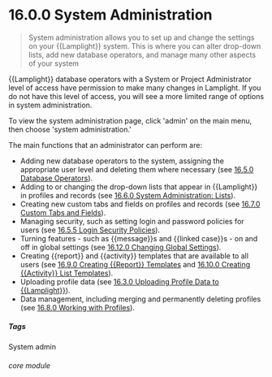 # 16.0.0  <i class="fa fa-cogs"></i> System Administration

> System administration allows you to set up and change the settings on your {{Lamplight}} system. This is where you can alter drop-down lists, add new database operators, and manage many other aspects of your system



{{Lamplight}} database operators with a System or Project Administrator level of access have permission to make many changes in Lamplight. If you do not have this level of access, you will see a more limited range of options in system administration. 

To view the system administration page, click 'admin' on the main menu, then choose 'system administration.'

The main functions that an administrator can perform are:

- Adding new database operators to the system, assigning the appropriate user level and deleting them where necessary (see [16.5.0 Database Operators](/help/index/p/16.5.0)).
- Adding to or changing the drop-down lists that appear in {{Lamplight}} in profiles and records (see [16.6.0 System Administration: Lists](/help/index/p/16.6.0)).
- Creating new custom tabs and fields on profiles and records (see [16.7.0 Custom Tabs and Fields](/help/index/p/16.7.0)).
- Managing security, such as setting login and password policies for users (see [16.5.5 Login Security Policies](/help/index/p/16.5.5)).
- Turning features - such as {{message}}s and {{linked case}}s - on and off in global settings (see [16.12.0 Changing Global Settings](/help/index/p/16.12.0)).
- Creating {{report}} and {{activity}} templates that are available to all users (see [16.9.0 Creating {{Report}} Templates](/help/index/p/16.9.0) and [16.10.0 Creating {{Activity}} List Templates](/help/index/p/16.10.0)).
- Uploading profile data (see [16.3.0 Uploading Profile Data to {{Lamplight}}](/help/index/p/16.3.0)).
- Data management, including merging and permanently deleting profiles (see [16.8.0 Working with Profiles](/help/index/p/16.8.0)).
 

##### Tags
System admin

###### core module


